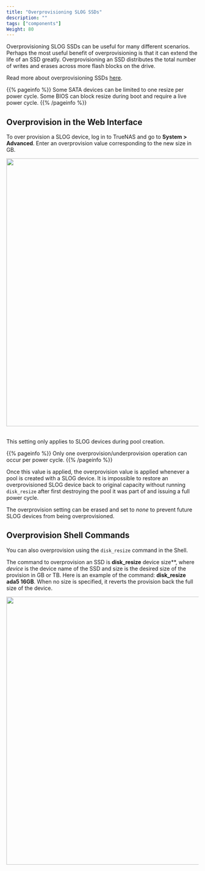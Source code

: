 ```yaml
---
title: "Overprovisioning SLOG SSDs"
description: ""
tags: ["components"]
Weight: 80
---
```


Overprovisioning SLOG SSDs can be useful for many different scenarios.
Perhaps the most useful benefit of overprovisioning is that it can extend the life of an SSD greatly.
Overprovisioning an SSD distributes the total number of writes and erases across more flash blocks on the drive. 

Read more about overprovisioning SSDs [here](https://www.seagate.com/tech-insights/ssd-over-provisioning-benefits-master-ti/).

{{% pageinfo %}}
Some SATA devices can be limited to one resize per power cycle.
Some BIOS can block resize during boot and require a live power cycle.
{{% /pageinfo %}}

## Overprovision in the Web Interface

To over provision a SLOG device, log in to TrueNAS and go to **System > Advanced**.
Enter an overprovision value corresponding to the new size in GB.

<img src="/images/TN12.0-SLOGOverprovision.png" width='700px'>
<br><br>

This setting only applies to SLOG devices during pool creation.

{{% pageinfo %}}
Only one overprovision/underprovision operation can occur per power cycle.
{{% /pageinfo %}}

Once this value is applied, the overprovision value is applied whenever a pool is created with a SLOG device.
It is impossible to restore an overprovisioned SLOG device back to original capacity without running `disk_resize` after first destroying the pool it was part of and issuing a full power cycle.

The overprovision setting can be erased and set to *none* to prevent future SLOG devices from being overprovisioned.

## Overprovision Shell Commands

You can also overprovision using the `disk_resize` command in the Shell.

The command to overprovision an SSD is **disk_resize** device size**, where *device* is the device name of the SSD and size is the desired size of the provision in GB or TB. Here is an example of the command: **disk_resize ada5 16GB**. When no size is specified, it reverts the provision back the full size of the device.

<img src="/images/ShellDiskResize.png" width='700px'>

